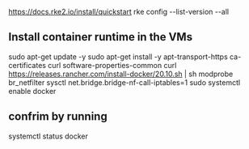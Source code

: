https://docs.rke2.io/install/quickstart
rke config --list-version --all

## Install container runtime in the VMs

sudo apt-get update -y
sudo apt-get install -y apt-transport-https ca-certificates curl software-properties-common
curl https://releases.rancher.com/install-docker/20.10.sh | sh
modprobe br_netfilter
sysctl net.bridge.bridge-nf-call-iptables=1
sudo systemctl enable docker

## confrim by running

systemctl status docker
